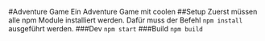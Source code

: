 #Adventure Game
Ein Adventure Game mit coolen
##Setup
Zuerst müssen alle npm Module installiert werden. Dafür muss der Befehl `npm install` ausgeführt werden.
###Dev
`npm start`
###Build
`npm build`